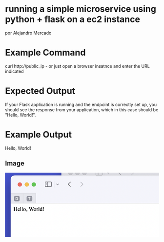 # running a simple microservice using python + flask on a ec2 instance
por Alejandro Mercado

# Example Command
curl http://public_ip  - or just open a browser insatnce and enter the URL indicated

# Expected Output
If your Flask application is running and the endpoint is correctly set up, you should see the response from your application, which in this case should be "Hello, World!".

# Example Output
Hello, World!

## Image

![Hola Mundo](holamundo.png)

